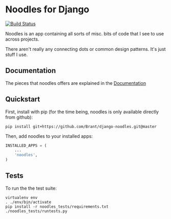 Noodles for Django
==============
[![Build Status](https://travis-ci.org/Brant/django-noodles.svg?branch=master)](https://travis-ci.org/Brant/django-noodles)

Noodles is an app containing all sorts of misc. bits of code that I see to use across projects.

There aren't really any connecting dots or common design patterns. It's just stuff I use.

## Documentation
The pieces that noodles offers are explained in the [Documentation](http://brant.github.io/django-noodles/)

## Quickstart
First, install with pip (for the time being, noodles is only available directly from github):
```
pip install git+https://github.com/Brant/django-noodles.git@master
```

Then, add noodles to your installed apps:
```python
INSTALLED_APPS = (
    ...
    'noodles',
)
```

## Tests
To run the the test suite:
```
virtualenv env
. ./env/bin/activate
pip install -r noodles_tests/requirements.txt
./noodles_tests/runtests.py
```
